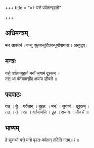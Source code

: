 +++
title = "०९ यत्ते पर्वतान्बृहतो"

+++
## अधिमन्त्रम्
मन आवर्तनं। बन्धुः श्रुतबन्धुर्विप्रबन्धुर्गौपायनाः। अनुष्टुप्।

## मन्त्रः
यत्ते॒ पर्व॑तान्बृह॒तो मनो॑ ज॒गाम॑ दूर॒कम् ।  
तत्त॒ आ व॑र्तयामसी॒ह क्षया॑य जी॒वसे॑ ॥

## पदपाठः
यत् । ते॒ । पर्व॑तान् । बृ॒ह॒तः । मनः॑ । ज॒गाम॑ । दूर॒कम् ।  
तत् । ते॒ । आ । व॒र्त॒या॒म॒सि॒ । इ॒ह । क्षया॑य । जी॒वसे॑ ॥

## भाष्यम्
हे सुबन्धो यत्ते मनो बृहतः पर्वतान् तदिति गतम्॥९॥